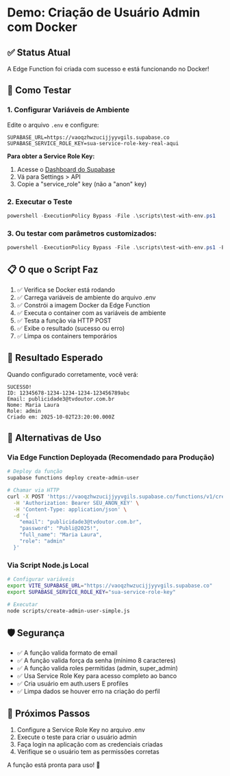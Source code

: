 # Demo: Criação de Usuário Admin com Docker

## ✅ Status Atual

A Edge Function foi criada com sucesso e está funcionando no Docker! 

## 🚀 Como Testar

### 1. Configurar Variáveis de Ambiente

Edite o arquivo `.env` e configure:

```env
SUPABASE_URL=https://vaoqzhwzucijjyyvgils.supabase.co
SUPABASE_SERVICE_ROLE_KEY=sua-service-role-key-real-aqui
```

**Para obter a Service Role Key:**
1. Acesse o [Dashboard do Supabase](https://supabase.com/dashboard)
2. Vá para Settings > API
3. Copie a "service_role" key (não a "anon" key)

### 2. Executar o Teste

```powershell
powershell -ExecutionPolicy Bypass -File .\scripts\test-with-env.ps1
```

### 3. Ou testar com parâmetros customizados:

```powershell
powershell -ExecutionPolicy Bypass -File .\scripts\test-with-env.ps1 -Email "novo@email.com" -Password "MinhaSenh@123" -FullName "João Silva" -Role "super_admin"
```

## 📋 O que o Script Faz

1. ✅ Verifica se Docker está rodando
2. ✅ Carrega variáveis de ambiente do arquivo .env
3. ✅ Constrói a imagem Docker da Edge Function
4. ✅ Executa o container com as variáveis de ambiente
5. ✅ Testa a função via HTTP POST
6. ✅ Exibe o resultado (sucesso ou erro)
7. ✅ Limpa os containers temporários

## 🎯 Resultado Esperado

Quando configurado corretamente, você verá:

```
SUCESSO!
ID: 12345678-1234-1234-1234-123456789abc
Email: publicidade3@tvdoutor.com.br
Nome: Maria Laura
Role: admin
Criado em: 2025-10-02T23:20:00.000Z
```

## 🔧 Alternativas de Uso

### Via Edge Function Deployada (Recomendado para Produção)

```bash
# Deploy da função
supabase functions deploy create-admin-user

# Chamar via HTTP
curl -X POST 'https://vaoqzhwzucijjyyvgils.supabase.co/functions/v1/create-admin-user' \
  -H 'Authorization: Bearer SEU_ANON_KEY' \
  -H 'Content-Type: application/json' \
  -d '{
    "email": "publicidade3@tvdoutor.com.br",
    "password": "Publi@2025!",
    "full_name": "Maria Laura",
    "role": "admin"
  }'
```

### Via Script Node.js Local

```bash
# Configurar variáveis
export VITE_SUPABASE_URL="https://vaoqzhwzucijjyyvgils.supabase.co"
export SUPABASE_SERVICE_ROLE_KEY="sua-service-role-key"

# Executar
node scripts/create-admin-user-simple.js
```

## 🛡️ Segurança

- ✅ A função valida formato de email
- ✅ A função valida força da senha (mínimo 8 caracteres)
- ✅ A função valida roles permitidas (admin, super_admin)
- ✅ Usa Service Role Key para acesso completo ao banco
- ✅ Cria usuário em auth.users E profiles
- ✅ Limpa dados se houver erro na criação do perfil

## 🎉 Próximos Passos

1. Configure a Service Role Key no arquivo .env
2. Execute o teste para criar o usuário admin
3. Faça login na aplicação com as credenciais criadas
4. Verifique se o usuário tem as permissões corretas

A função está pronta para uso! 🚀
